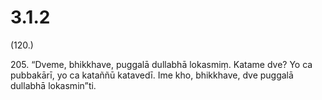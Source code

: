 # 3.1.2

(120.)

205\. “Dveme, bhikkhave, puggalā dullabhā lokasmiṃ. Katame dve? Yo ca pubbakārī, yo ca kataññū katavedī. Ime kho, bhikkhave, dve puggalā dullabhā lokasmin”ti.
